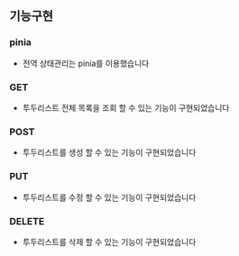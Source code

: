 ## 기능구현 

### pinia
- 전역 상태관리는 pinia를 이용했습니다

### GET
- 투두리스트 전체 목록을 조회 할 수 있는 기능이 구현되었습니다

### POST 
- 투두리스트를 생성 할 수 있는 기능이 구현되었습니다

### PUT
- 투두리스트를 수정 할 수 있는 기능이 구현되었습니다

### DELETE 
- 투두리스트를 삭제 할 수 있는 기능이 구현되었습니다
